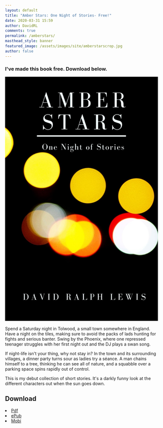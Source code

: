 ```yaml
---
layout: default
title: "Amber Stars: One Night of Stories- Free!"
date: 2020-03-31 15:59
author: DavidRL
comments: true
permalink: /amberstars/
masthead_style: banner
featured_image: /assets/images/site/amberstarscrop.jpg
author: false
---
```

<div class="container">
<h3>I've made this book free. Download below.
</h3>
</div>
<div class="container">
<div class="row">
<div class="col-md-4 col-sm-12">
<img src="/assets/images/site/amberstars.jpg"  class="img-fluid" alt="Amber Stars Cover">
</div>  
<div class="col-md-8 col-sm-12">
<p>Spend a Saturday night in Tolwood, a small town somewhere in England. Have a night on the tiles, making sure to avoid the packs of lads hunting for fights and serious banter. Swing by the Phoenix, where one repressed teenager struggles with her first night out and the DJ plays a swan song.</p>

<p>If night-life isn't your thing, why not stay in? In the town and its surrounding villages, a dinner party turns sour as ladies try a séance. A man chains himself to a tree, thinking he can see all of nature, and a squabble over a parking space spins rapidly out of control.</p>
<p>This is my debut collection of short stories. It's a darkly funny look at the different characters out when the sun goes down.</p>

<h2>Download</h2>
<li><a href="/assets/books/Amber-Stars-Free-2020.pdf">Pdf</a></li>
<li><a href="/assets/books/Amber-Stars_-One-Night-of-Stori-David-Ralph-Lewis.epub">ePub</a></li>
<li><a href="/assets/books/Amber-Stars_-One-Night-of-Stori-David-Ralph-Lewis.mobi">Mobi</a></li>
</div>
</div>
</div>
